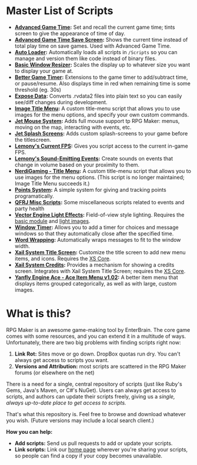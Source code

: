 # Master List of Scripts

- **[Advanced Game Time](https://github.com/ashes999/rpg-maker-resources/blob/gh-pages/vx-ace/scripts/advanced_game_time.rb):** Set and recall the current game time; tints screen to give the appearance of time of day.
- **[Advanced Game Time Save Screen](https://github.com/ashes999/rpg-maker-resources/blob/gh-pages/vx-ace/scripts/advanced_game_time_save_screen.rb):** Shows the current time instead of total play time on save games. Used with Advanced Game Time.
- **[Auto Loader](https://github.com/ashes999/rpg-maker-resources/blob/gh-pages/vx-ace/scripts/auto_loader.rb):** Automatically loads all scripts in `/Scripts` so you can manage and version them like code instead of binary files.
- **[Basic Window Resizer](https://github.com/ashes999/rpg-maker-resources/blob/gh-pages/vx-ace/scripts/basic_window_resizer.rb):** Scales the display up to whatever size you want to display your game at.
- **[Better Game Timer](https://github.com/ashes999/rpg-maker-resources/blob/gh-pages/vx-ace/scripts/better_game_timer.rb):** Extensions to the game timer to add/subtract time, or pause/resume. Also displays time in red when remaining time is some threshold (eg. 30s)
- **[Expose Data](https://github.com/ashes999/rpg-maker-resources/blob/gh-pages/vx-ace/scripts/expose_data.rb):** Converts .rvdata2 files into plain text so you can easily see/diff changes during development.
- **[Image Title Menu](https://github.com/ashes999/rpg-maker-resources/blob/gh-pages/vx-ace/scripts/image_title_menu.rb):** A custom title-menu script that allows you to use images for the menu options, and specify your own custom commands.
- **[Jet Mouse System](https://github.com/ashes999/rpg-maker-resources/blob/gh-pages/vx-ace/scripts/jet_mouse_system.rb):** Adds full mouse support tp RPG Maker: menus, moving on the map, interacting with events, etc.
- **[Jet Splash Screens](https://github.com/ashes999/rpg-maker-resources/blob/gh-pages/vx-ace/scripts/jet_splash_screens.rb):** Adds custom splash-screens to your game before the titlescreen.
- **[Lemony's Current FPS](https://github.com/ashes999/rpg-maker-resources/blob/gh-pages/vx-ace/scripts/lemonys_current_fps.rb):** Gives you script access to the current in-game FPS.
- **[Lemony's Sound-Emitting Events](https://github.com/ashes999/rpg-maker-resources/blob/gh-pages/vx-ace/scripts/lemonys_sound_emitting_events.rb):** Create sounds on events that change in volume based on your proximity to them.
- **[NerdiGaming - Title Menu](https://github.com/ashes999/rpg-maker-resources/blob/gh-pages/vx-ace/scripts/nerdigaming_title_menu.rb):** A custom title-menu script that allows you to use images for the menu options. (This script is no longer maintained; Image Title Menu succeeds it.)
- **[Points System](https://github.com/ashes999/rpg-maker-resources/blob/gh-pages/vx-ace/scripts/points_system.rb):** A simple system for giving and tracking points programatically.
- **[QFRJ Misc Scripts](https://github.com/ashes999/rpg-maker-resources/blob/gh-pages/vx-ace/scripts/qfrj_misc_scripts.rb):** Some miscellaneous scripts related to events and party health
- **[Vector Engine Light Effects](https://github.com/ashes999/rpg-maker-resources/blob/gh-pages/vx-ace/scripts/vector_engine_light_effects.rb):** Field-of-view style lighting. Requires the [basic module](https://github.com/ashes999/rpg-maker-resources/blob/gh-pages/vx-ace/scripts/vector_engine_basic_module.rb) and [light images](https://github.com/ashes999/rpg-maker-resources/blob/gh-pages/vx-ace/scripts/victor_engine_light_effects_images.zip).
- **[Window Timer](https://github.com/ashes999/rpg-maker-resources/blob/gh-pages/vx-ace/scripts/window_timer.rb):** Allows you to add a timer for choices and message windows so that they automatically close after the specified time.
- **[Word Wrapping](https://github.com/ashes999/rpg-maker-resources/blob/gh-pages/vx-ace/scripts/word_wrapping_by_killozapit.rb):** Automatically wraps messages to fit to the window width.
- **[Xail System Title Screen](https://github.com/ashes999/rpg-maker-resources/blob/gh-pages/vx-ace/scripts/xail_system_title.rb):** Customize the title screen to add new menu items, and icons. Requires the [XS Core](https://github.com/ashes999/rpg-maker-resources/blob/gh-pages/vx-ace/scripts/xail_system_core.rb).
- **[Xail System Credits](https://github.com/ashes999/rpg-maker-resources/blob/gh-pages/vx-ace/scripts/xail_system_credits.rb):** Provides a mechanism for showing a credits screen. Integrates with Xail System Title Screen; requires the [XS Core](https://github.com/ashes999/rpg-maker-resources/blob/gh-pages/vx-ace/scripts/xail_system_core.rb).
- **[Yanfly Engine Ace - Ace Item Menu v1.02](https://github.com/ashes999/rpg-maker-resources/blob/gh-pages/vx-ace/scripts/ace_item_menu.rb):** A better item menu that displays items grouped categorically, as well as with large, custom images.


# What is this?

RPG Maker is an awesome game-making tool by EnterBrain. The core game comes with some resources, and you can extend it in a multitude of ways. Unfortunately, there are two big problems with finding scripts right now:

1. **Link Rot:** Sites move or go down. DropBox quotas run dry. You can't always get access to scripts you want.
2. **Versions and Attribution:** most scripts are scattered in the RPG Maker forums (or elsewhere on the net)

There is a need for a single, central repository of scripts (just like Ruby's Gems, Java's Maven, or C#'s NuGet). Users can always get access to scripts, and authors can update their scripts freely, giving us a *single, always up-to-date place to get access to scripts.*

That's what this repository is. Feel free to browse and download whatever you wish. (Future versions may include a local search client.)

**How you can help:**

- **Add scripts:** Send us pull requests to add or update your scripts.
- **Link scripts:** Link our [home page](http://ashes999.github.io/rpg-maker-resources) wherever you're sharing your scripts, so people can find a copy if your copy becomes unavailable.
